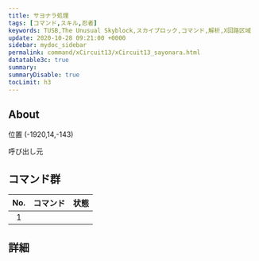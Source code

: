 ```yaml
---
title: サヨナラ処理
tags: [コマンド,スキル,忍者]
keywords: TUSB,The Unusual Skyblock,スカイブロック,コマンド,解析,X回路区域
update: 2020-10-28 09:21:00 +0000
sidebar: mydoc_sidebar
permalink: command/xCircuit13/xCircuit13_sayonara.html
datatable3c: true
summary: 
summaryDisable: true
tocLimit: h3
---
```


## About

<span class="tagYellow">位置</span> (-1920,14,-143)

<span class="tagBlack">呼び出し元</span>

## コマンド群

<div class="datatable3c-begin"></div>

|No.|コマンド|状態|
|:-:|-|-|
|1|

<div class="datatable3c-end"></div>

## 詳細
